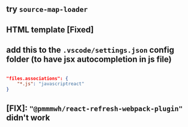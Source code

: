 ## try `source-map-loader`

## HTML template [Fixed]

## add this to the `.vscode/settings.json` config folder (to have jsx autocompletion in js file)

```json

"files.associations": {
    "*.js": "javascriptreact"
}

```

## [FIX]: `"@pmmmwh/react-refresh-webpack-plugin"` didn't work
